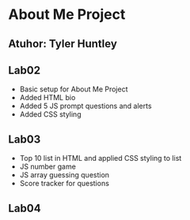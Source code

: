 # About Me Project

## Atuhor: Tyler Huntley

## Lab02

- Basic setup for About Me Project  
- Added HTML bio  
- Added 5 JS prompt questions and alerts  
- Added CSS styling  

## Lab03

- Top 10 list in HTML and applied CSS styling to list
- JS number game
- JS array guessing question
- Score tracker for questions

## Lab04
